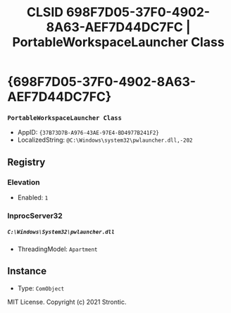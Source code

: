 ﻿---
title: "CLSID 698F7D05-37F0-4902-8A63-AEF7D44DC7FC | PortableWorkspaceLauncher Class"
excerpt: What is COM-Object CLSID 698F7D05-37F0-4902-8A63-AEF7D44DC7FC?
---

# {698F7D05-37F0-4902-8A63-AEF7D44DC7FC}

### `PortableWorkspaceLauncher Class`
* AppID: `{37B73D7B-A976-43AE-97E4-BD4977B241F2}`
* LocalizedString: `@C:\Windows\system32\pwlauncher.dll,-202`

## Registry


### Elevation

* Enabled: `1`

### InprocServer32

##### `C:\Windows\System32\pwlauncher.dll`
* ThreadingModel: `Apartment`

## Instance

* Type: `ComObject`

MIT License. Copyright (c) 2021 Strontic.



